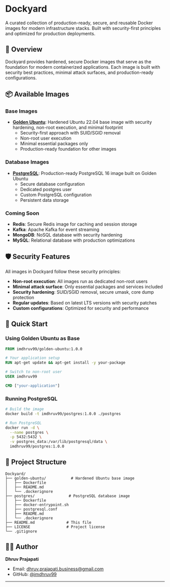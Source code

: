 # Dockyard

A curated collection of production-ready, secure, and reusable Docker images for modern infrastructure stacks. Built with security-first principles and optimized for production deployments.

## 🚀 Overview

Dockyard provides hardened, secure Docker images that serve as the foundation for modern containerized applications. Each image is built with security best practices, minimal attack surfaces, and production-ready configurations.

## 📦 Available Images

### Base Images

-   **[Golden Ubuntu](./golden-ubuntu/)**: Hardened Ubuntu 22.04 base image with security hardening, non-root execution, and minimal footprint
    -   Security-first approach with SUID/SGID removal
    -   Non-root user execution
    -   Minimal essential packages only
    -   Production-ready foundation for other images

### Database Images

-   **[PostgreSQL](./postgres/)**: Production-ready PostgreSQL 16 image built on Golden Ubuntu
    -   Secure database configuration
    -   Dedicated postgres user
    -   Custom PostgreSQL configuration
    -   Persistent data storage

### Coming Soon

-   **Redis**: Secure Redis image for caching and session storage
-   **Kafka**: Apache Kafka for event streaming
-   **MongoDB**: NoSQL database with security hardening
-   **MySQL**: Relational database with production optimizations

## 🛡️ Security Features

All images in Dockyard follow these security principles:

-   **Non-root execution**: All images run as dedicated non-root users
-   **Minimal attack surface**: Only essential packages and services included
-   **Security hardening**: SUID/SGID removal, secure umask, core dump protection
-   **Regular updates**: Based on latest LTS versions with security patches
-   **Custom configurations**: Optimized for security and performance

## 🚀 Quick Start

### Using Golden Ubuntu as Base

```dockerfile
FROM imdhruv99/golden-ubuntu:1.0.0

# Your application setup
RUN apt-get update && apt-get install -y your-package

# Switch to non-root user
USER imdhruv99

CMD ["your-application"]
```

### Running PostgreSQL

```bash
# Build the image
docker build -t imdhruv99/postgres:1.0.0 ./postgres

# Run PostgreSQL
docker run -d \
  --name postgres \
  -p 5432:5432 \
  -v postgres_data:/var/lib/postgresql/data \
  imdhruv99/postgres:1.0.0
```

## 📁 Project Structure

```
Dockyard/
├── golden-ubuntu/           # Hardened Ubuntu base image
│   ├── Dockerfile
│   ├── README.md
│   └── .dockerignore
├── postgres/               # PostgreSQL database image
│   ├── Dockerfile
│   ├── docker-entrypoint.sh
│   ├── postgresql.conf
│   ├── README.md
│   └── .dockerignore
├── README.md              # This file
├── LICENSE                # Project license
└── .gitignore
```

## 👨‍💻 Author

**Dhruv Prajapati**

-   Email: [dhruv.prajapati.business@gmail.com](mailto:dhruv.prajapati.business@gmail.com)
-   GitHub: [@imdhruv99](https://github.com/imdhruv99)

---
